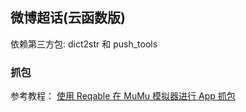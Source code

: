 ## 微博超话(云函数版)

依赖第三方包: dict2str 和 push_tools

### 抓包

参考教程： [使用 Reqable 在 MuMu 模拟器进行 App 抓包](https://blog.csdn.net/qq_44721831/article/details/139921759)
